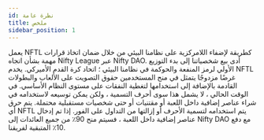 ```yaml
---
id: نظرة عامة
title: ملخص
sidebar_position: 1
---
```


يعمل NFTL كطريقة لإضفاء اللامركزية على نظامنا البيئي من خلال ضمان اتخاذ قرارات مهمة بشأن اتجاه Nifty League عبر Nifty DAO. أدى بيع شخصياتنا إلى بدء التوزيع الأولي لرمز المنفعة والحوكمة في نظامنا البيئي ؛ اتحاد كرة القدم الأميركي. يخدم NFTL غرضًا مزدوجًا يتمثل في منح المستخدمين حقوق التصويت على الألعاب والبطولات القادمة بالإضافة إلى استخدامها لتغطية النفقات على مستوى النظام الأساسي. في الوقت الحالي ، لا يشمل هذا سوى أحرف التسمية ، ولكن يمكن توسيعه لاستخدامه في شراء عناصر إضافية داخل اللعبة أو مقتنيات أو حتى شخصيات مستقبلية محتملة. يتم حرق أي NFTL يتم استخدامه لتسمية الأحرف أو إزالتها من التداول على الفور. إذا تم إدخال عناصر إضافية داخل اللعبة ، فسيتم منح 90٪ من جميع العائدات إلى Nifty DAO مع دفع 10٪ المتبقية لفريقنا.
